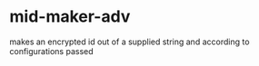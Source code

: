 # mid-maker-adv
makes an encrypted id out of a supplied string and according to configurations passed
